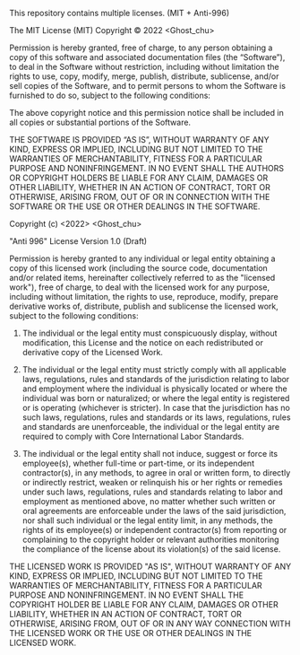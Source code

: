 This repository contains multiple licenses. (MIT + Anti-996)

The MIT License (MIT)
Copyright © 2022 <Ghost_chu>

Permission is hereby granted, free of charge, to any person obtaining a copy of this software and associated
documentation files (the “Software”), to deal in the Software without restriction, including without limitation the
rights to use, copy, modify, merge, publish, distribute, sublicense, and/or sell copies of the Software, and to permit
persons to whom the Software is furnished to do so, subject to the following conditions:

The above copyright notice and this permission notice shall be included in all copies or substantial portions of the
Software.

THE SOFTWARE IS PROVIDED “AS IS”, WITHOUT WARRANTY OF ANY KIND, EXPRESS OR IMPLIED, INCLUDING BUT NOT LIMITED TO THE
WARRANTIES OF MERCHANTABILITY, FITNESS FOR A PARTICULAR PURPOSE AND NONINFRINGEMENT. IN NO EVENT SHALL THE AUTHORS OR
COPYRIGHT HOLDERS BE LIABLE FOR ANY CLAIM, DAMAGES OR OTHER LIABILITY, WHETHER IN AN ACTION OF CONTRACT, TORT OR
OTHERWISE, ARISING FROM, OUT OF OR IN CONNECTION WITH THE SOFTWARE OR THE USE OR OTHER DEALINGS IN THE SOFTWARE.

Copyright (c) <2022> <Ghost_chu>

"Anti 996" License Version 1.0 (Draft)

Permission is hereby granted to any individual or legal entity
obtaining a copy of this licensed work (including the source code,
documentation and/or related items, hereinafter collectively referred
to as the "licensed work"), free of charge, to deal with the licensed
work for any purpose, including without limitation, the rights to use,
reproduce, modify, prepare derivative works of, distribute, publish
and sublicense the licensed work, subject to the following conditions:

1. The individual or the legal entity must conspicuously display,
   without modification, this License and the notice on each redistributed
   or derivative copy of the Licensed Work.

2. The individual or the legal entity must strictly comply with all
   applicable laws, regulations, rules and standards of the jurisdiction
   relating to labor and employment where the individual is physically
   located or where the individual was born or naturalized; or where the
   legal entity is registered or is operating (whichever is stricter). In
   case that the jurisdiction has no such laws, regulations, rules and
   standards or its laws, regulations, rules and standards are
   unenforceable, the individual or the legal entity are required to
   comply with Core International Labor Standards.

3. The individual or the legal entity shall not induce, suggest or force
   its employee(s), whether full-time or part-time, or its independent
   contractor(s), in any methods, to agree in oral or written form, to
   directly or indirectly restrict, weaken or relinquish his or her
   rights or remedies under such laws, regulations, rules and standards
   relating to labor and employment as mentioned above, no matter whether
   such written or oral agreements are enforceable under the laws of the
   said jurisdiction, nor shall such individual or the legal entity
   limit, in any methods, the rights of its employee(s) or independent
   contractor(s) from reporting or complaining to the copyright holder or
   relevant authorities monitoring the compliance of the license about
   its violation(s) of the said license.

THE LICENSED WORK IS PROVIDED "AS IS", WITHOUT WARRANTY OF ANY KIND,
EXPRESS OR IMPLIED, INCLUDING BUT NOT LIMITED TO THE WARRANTIES OF
MERCHANTABILITY, FITNESS FOR A PARTICULAR PURPOSE AND NONINFRINGEMENT.
IN NO EVENT SHALL THE COPYRIGHT HOLDER BE LIABLE FOR ANY CLAIM,
DAMAGES OR OTHER LIABILITY, WHETHER IN AN ACTION OF CONTRACT, TORT OR
OTHERWISE, ARISING FROM, OUT OF OR IN ANY WAY CONNECTION WITH THE
LICENSED WORK OR THE USE OR OTHER DEALINGS IN THE LICENSED WORK.